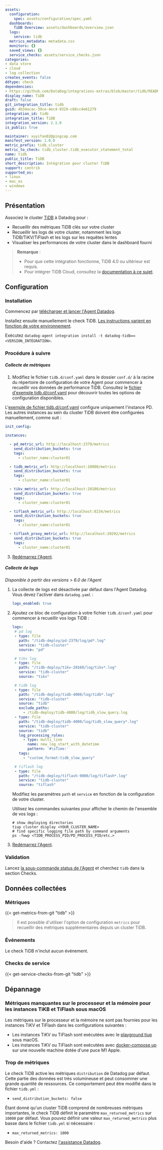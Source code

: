 ```yaml
---
assets:
  configuration:
    spec: assets/configuration/spec.yaml
  dashboards:
    TiDB Overview: assets/dashboards/overview.json
  logs:
    service: tidb
  metrics_metadata: metadata.csv
  monitors: {}
  saved_views: {}
  service_checks: assets/service_checks.json
categories:
- data store
- cloud
- log collection
creates_events: false
ddtype: check
dependencies:
- https://github.com/DataDog/integrations-extras/blob/master/tidb/README.md
display_name: TiDB
draft: false
git_integration_title: tidb
guid: 4b34acac-39ce-4ec4-9329-c68cc4e61279
integration_id: tidb
integration_title: TiDB
integration_version: 2.1.0
is_public: true

maintainer: xuyifan02@pingcap.com
manifest_version: 1.0.0
metric_prefix: tidb_cluster
metric_to_check: tidb_cluster.tidb_executor_statement_total
name: tidb
public_title: TiDB
short_description: Intégration pour cluster TiDB
support: contrib
supported_os:
- linux
- mac_os
- windows
---
```




## Présentation

Associez le cluster [TiDB][1] à Datadog pour :

- Recueillir des métriques TiDB clés sur votre cluster
- Recueillir les logs de votre cluster, notamment les logs TiDB/TiKV/TiFlash et les logs sur les requêtes lentes
- Visualiser les performances de votre cluster dans le dashboard fourni

> **Remarque** :
>
> - Pour que cette intégration fonctionne, TiDB 4.0 ou ultérieur est requis.
> - Pour intégrer TiDB Cloud, consultez la [documentation à ce sujet][2].

## Configuration

### Installation

Commencez par [télécharger et lancer l'Agent Datadog][3].

Installez ensuite manuellement le check TiDB. [Les instructions varient en fonction de votre environnement][4].

Exécutez `datadog-agent integration install -t datadog-tidb==<VERSION_INTÉGRATION>`.

### Procédure à suivre

##### Collecte de métriques

1. Modifiez le fichier `tidb.d/conf.yaml` dans le dossier `conf.d/` à la racine du répertoire de configuration de votre Agent pour commencer à recueillir vos données de performance TiDB. Consultez le [fichier d'exemple tidb.d/conf.yaml][5] pour découvrir toutes les options de configuration disponibles.

  L'[exemple de fichier tidb.d/conf.yaml][5] configure uniquement l'instance PD. Les autres instances au sein du cluster TiDB doivent être configurées manuellement, comme suit :

  ```yaml
  init_config:

  instances:

    - pd_metric_url: http://localhost:2379/metrics
      send_distribution_buckets: true
      tags:
        - cluster_name:cluster01

    - tidb_metric_url: http://localhost:10080/metrics
      send_distribution_buckets: true
      tags:
        - cluster_name:cluster01

    - tikv_metric_url: http://localhost:20180/metrics
      send_distribution_buckets: true
      tags:
        - cluster_name:cluster01

    - tiflash_metric_url: http://localhost:8234/metrics
      send_distribution_buckets: true
      tags:
        - cluster_name:cluster01

    - tiflash_proxy_metric_url: http://localhost:20292/metrics
      send_distribution_buckets: true
      tags:
        - cluster_name:cluster01
  ```

3. [Redémarrez l'Agent][6].

##### Collecte de logs

_Disponible à partir des versions > 6.0 de l'Agent_

1. La collecte de logs est désactivée par défaut dans l'Agent Datadog. Vous devez l'activer dans `datadog.yaml` :

   ```yaml
   logs_enabled: true
   ```

2. Ajoutez ce bloc de configuration à votre fichier `tidb.d/conf.yaml` pour commencer à recueillir vos logs TiDB :

   ```yaml
   logs:
    # pd log
    - type: file
      path: "/tidb-deploy/pd-2379/log/pd*.log"
      service: "tidb-cluster"
      source: "pd"

    # tikv log
    - type: file
      path: "/tidb-deploy/tikv-20160/log/tikv*.log"
      service: "tidb-cluster"
      source: "tikv"

    # tidb log
    - type: file
      path: "/tidb-deploy/tidb-4000/log/tidb*.log"
      service: "tidb-cluster"
      source: "tidb"
      exclude_paths:
        - /tidb-deploy/tidb-4000/log/tidb_slow_query.log
    - type: file
      path: "/tidb-deploy/tidb-4000/log/tidb_slow_query*.log"
      service: "tidb-cluster"
      source: "tidb"
      log_processing_rules:
        - type: multi_line
          name: new_log_start_with_datetime
          pattern: '#\sTime:'
      tags:
        - "custom_format:tidb_slow_query"

    # tiflash log
    - type: file
      path: "/tidb-deploy/tiflash-9000/log/tiflash*.log"
      service: "tidb-cluster"
      source: "tiflash"
   ```

   Modifiez les paramètres `path` et `service` en fonction de la configuration de votre cluster.

   Utilisez les commandes suivantes pour afficher le chemin de l'ensemble de vos logs :

   ```shell
   # show deploying directories
   tiup cluster display <YOUR_CLUSTER_NAME>
   # find specific logging file path by command arguments
   ps -fwwp <TIDB_PROCESS_PID/PD_PROCESS_PID/etc.>
   ```

3. [Redémarrez l'Agent][6].

### Validation

Lancez [la sous-commande status de l'Agent][7] et cherchez `tidb` dans la section Checks.

## Données collectées

### Métriques
{{< get-metrics-from-git "tidb" >}}


> Il est possible d'utiliser l'option de configuration `metrics` pour recueillir des métriques supplémentaires depuis un cluster TiDB.

### Événements

Le check TiDB n'inclut aucun événement.

### Checks de service
{{< get-service-checks-from-git "tidb" >}}


## Dépannage

### Métriques manquantes sur le processeur et la mémoire pour les instances TiKB et TiFlash sous macOS

Les métriques sur le processeur et la mémoire ne sont pas fournies pour les instances TiKV et TiFlash dans les configurations suivantes :

- Les instances TiKV ou TiFlash sont exécutées avec le [playground tiup][10] sous macOS.
- Les instances TiKV ou TiFlash sont exécutées avec [docker-compose up][11] sur une nouvelle machine dotée d'une puce M1 Apple.

### Trop de métriques

Le check TiDB active les métriques `distribution` de Datadog par défaut. Cette partie des données est très volumineuse et peut consommer une grande quantité de ressources. Ce comportement peut être modifié dans le fichier `tidb.yml` :

- `send_distribution_buckets: false`

Étant donné qu'un cluster TiDB comprend de nombreuses métriques importantes, le check TiDB définit le paramètre `max_returned_metrics` sur `10000` par défaut. Vous pouvez définir une valeur `max_returned_metrics` plus basse dans le fichier `tidb.yml` si nécessaire :

- `max_returned_metrics: 1000`

Besoin d'aide ? Contactez [l'assistance Datadog][12].

[1]: https://docs.pingcap.com/tidb/stable
[2]: https://docs.datadoghq.com/fr/integrations/tidb_cloud/
[3]: https://app.datadoghq.com/account/settings#agent
[4]: https://docs.datadoghq.com/fr/agent/guide/community-integrations-installation-with-docker-agent
[5]: https://github.com/DataDog/integrations-extras/blob/master/tidb/datadog_checks/tidb/data/conf.yaml.example
[6]: https://docs.datadoghq.com/fr/agent/guide/agent-commands/?tab=agentv6v7#restart-the-agent
[7]: https://docs.datadoghq.com/fr/agent/guide/agent-commands/#agent-status-and-information
[8]: https://github.com/DataDog/integrations-extras/blob/master/tidb/metadata.csv
[9]: https://github.com/DataDog/integrations-extras/blob/master/tidb/assets/service_checks.json
[10]: https://docs.pingcap.com/tidb/stable/tiup-playground
[11]: https://github.com/DataDog/integrations-extras/tree/master/tidb/tests/compose
[12]: https://docs.datadoghq.com/fr/help/
